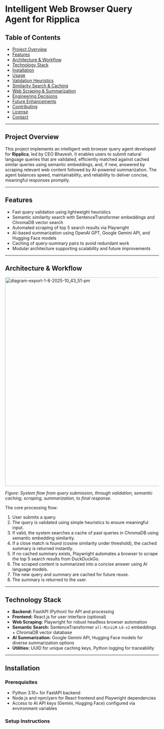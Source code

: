 # Intelligent Web Browser Query Agent for Ripplica

## Table of Contents
- [Project Overview](#project-overview)
- [Features](#features)
- [Architecture & Workflow](#architecture--workflow)
- [Technology Stack](#technology-stack)
- [Installation](#installation)
- [Usage](#usage)
- [Validation Heuristics](#validation-heuristics)
- [Similarity Search & Caching](#similarity-search--caching)
- [Web Scraping & Summarization](#web-scraping--summarization)
- [Engineering Decisions](#engineering-decisions)
- [Future Enhancements](#future-enhancements)
- [Contributing](#contributing)
- [License](#license)
- [Contact](#contact)

---

## Project Overview

This project implements an intelligent web browser query agent developed for **Ripplica**, led by CEO Bhavesh. It enables users to submit natural language queries that are validated, efficiently matched against cached similar queries using semantic embeddings, and, if new, answered by scraping relevant web content followed by AI-powered summarization. The agent balances speed, maintainability, and reliability to deliver concise, meaningful responses promptly.

---

## Features

- Fast query validation using lightweight heuristics  
- Semantic similarity search with SentenceTransformer embeddings and ChromaDB vector search  
- Automated scraping of top 5 search results via Playwright  
- AI-based summarization using OpenAI GPT, Google Gemini API, and Hugging Face models  
- Caching of query-summary pairs to avoid redundant work  
- Modular architecture supporting scalability and future improvements  

---

## Architecture & Workflow

<img width="980" height="681" alt="diagram-export-1-8-2025-10_43_51-pm" src="https://github.com/user-attachments/assets/63a29da0-184f-4d54-bc95-6945aba9f0e3" />


*Figure: System flow from query submission, through validation, semantic caching, scraping, summarization, to final response.*

The core processing flow:

1. User submits a query.  
2. The query is validated using simple heuristics to ensure meaningful input.  
3. If valid, the system searches a cache of past queries in ChromaDB using semantic embedding similarity.  
4. If a close match is found (cosine similarity under threshold), the cached summary is returned instantly.  
5. If no cached summary exists, Playwright automates a browser to scrape the top 5 search results from DuckDuckGo.  
6. The scraped content is summarized into a concise answer using AI language models.  
7. The new query and summary are cached for future reuse.  
8. The summary is returned to the user.

---

## Technology Stack

- **Backend:** FastAPI (Python) for API and processing  
- **Frontend:** React.js for user interface (optional)  
- **Web Scraping:** Playwright for robust headless browser automation  
- **Semantic Search:** SentenceTransformer `all-MiniLM-L6-v2` embeddings + ChromaDB vector database  
- **AI Summarization:** Google Gemini API, Hugging Face models for diverse summarization options  
- **Utilities:** UUID for unique caching keys, Python logging for traceability  

---

## Installation

### Prerequisites

- Python 3.10+ for FastAPI backend  
- Node.js and npm/yarn for React frontend and Playwright dependencies  
- Access to AI API keys (Gemini, Hugging Face) configured via environment variables  

### Setup Instructions

